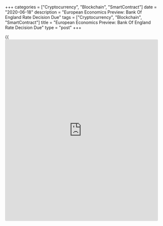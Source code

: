 +++
categories = ["Cryptocurrency", "Blockchain", "SmartContract"]
date = "2020-06-18"
description = "European Economics Preview: Bank Of England Rate Decision Due"
tags = ["Cryptocurrency", "Blockchain", "SmartContract"]
title = "European Economics Preview: Bank Of England Rate Decision Due"
type = "post"
+++

{{<iframe id="large-banner" src="https://www.bounty.group/#slide=22.0" width="100%" height="600" scrolling="no" style="border: 0px solid rgb(216, 221, 230); border-radius: 3px;">}}

Monetary [policy](https://www.fintechee.com/policy/) meetings of the Bank of England and Swiss National Bank
are due on Thursday, headlining a busy day for European economic [news](https://www.letsplayfx.com/blog/forex-news-website/).

Economists widely expect the monetary [policy](https://www.fintechee.com/policy/) committee of the BoE to
expand its quantitative easing by at least GBP 100 billion from the
current size of GBP 645 billion. The interest rate is expected to remain
at a record low 0.1 percent.

The BoE is scheduled to release its summary and the minutes of the
meeting at 7.00 am ET.

The Swiss National Bank is expected to hold its [policy](https://www.fintechee.com/policy/) rate and interest
on sight deposits at -0.75 percent. The announcement is due at 3.30 am
ET.

At 4.00 am ET, Italy's Istat is slated to release foreign trade data for
April.

At 4.00 am ET, Norges Bank announces its rate decision. In the meantime,
Statistics Poland publishes employment growth data for May.

At 5.00 am ET, the Hellenic Statistical Authority publishes unemployment
data for March.

For comments and feedback [contact](https://www.playgroundfx.com/contact/): editorial@rtt[news](https://www.letsplayfx.com/blog/forex-news-website/).com

[Business News][1]

   1. www.rtt[news](https://www.letsplayfx.com/blog/forex-news-website/).com/Content/Business.aspx